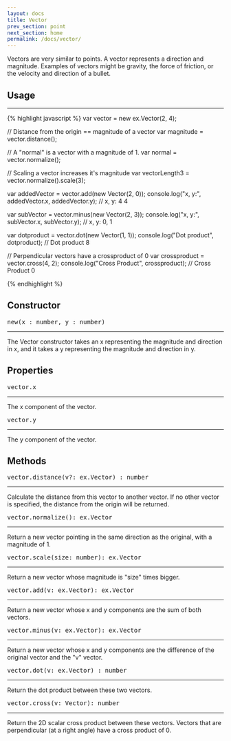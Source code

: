 ```yaml
---
layout: docs
title: Vector
prev_section: point
next_section: home
permalink: /docs/vector/
---
```


Vectors are very similar to points. A vector represents 
a direction and magnitude. Examples of vectors might be gravity, the force of 
friction, or the velocity and direction of a bullet.


## Usage
--------
{% highlight javascript %}
var vector = new ex.Vector(2, 4);

// Distance from the origin == magnitude of a vector
var magnitude = vector.distance();

// A "normal" is a vector with a magnitude of 1.
var normal = vector.normalize();

// Scaling a vector increases it's magnitude
var vectorLength3 = vector.normalize().scale(3);

var addedVector = vector.add(new Vector(2, 0));
console.log("x, y:", addedVector.x, addedVector.y);
// x, y: 4 4

var subVector = vector.minus(new Vector(2, 3));
console.log("x, y:", subVector.x, subVector.y);
// x, y: 0, 1

var dotproduct = vector.dot(new Vector(1, 1));
console.log("Dot product", dotproduct);
// Dot product 8

// Perpendicular vectors have a crossproduct of 0
var crossproduct = vector.cross(4, 2);
console.log("Cross Product", crossproduct);
// Cross Product 0

{% endhighlight %}


## Constructor 
<pre>new(x : number, y : number)</pre>
--------------

The Vector constructor takes an x representing the magnitude and direction in x, and
it takes a y representing the magnitude and direction in y.

## Properties
<pre>vector.x</pre>
--------------

The x component of the vector.

<pre>vector.y</pre>
--------------

The y component of the vector.

## Methods
<pre>vector.distance(v?: ex.Vector) : number</pre>
--------------

Calculate the distance from this vector to another vector. If no other vector is specified,
the distance from the origin will be returned.

<pre>vector.normalize(): ex.Vector</pre>
--------------

Return a new vector pointing in the same direction as the original, with a 
magnitude of 1.

<pre>vector.scale(size: number): ex.Vector</pre>
--------------

Return a new vector whose magnitude is "size" times bigger.

<pre>vector.add(v: ex.Vector): ex.Vector</pre>
--------------

Return a new vector whose x and y components are the
sum of both vectors.

<pre>vector.minus(v: ex.Vector): ex.Vector</pre>
--------------

Return a new vector whose x and y components are the
difference of the original vector and the "v" vector.

<pre>vector.dot(v: ex.Vector) : number</pre>
--------------

Return the dot product between these two vectors.


<pre>vector.cross(v: Vector): number</pre>
--------------

Return the 2D scalar cross product between these vectors. Vectors that are 
perpendicular (at a right angle) have a cross product of 0.







